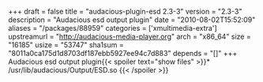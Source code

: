 +++
draft = false
title = "audacious-plugin-esd 2.3-3"
version = "2.3-3"
description = "Audacious esd output plugin"
date = "2010-08-02T15:52:09"
aliases = "/packages/88959"
categories = ['xmultimedia-extra']
upstreamurl = "http://audacious-media-player.org"
arch = "x86_64"
size = "16185"
usize = "53747"
sha1sum = "8011a0ca175d1d8703df187ebb5927ee94c7d883"
depends = "[]"
+++
Audacious esd output plugin{{< spoiler text="show files" >}}* /usr/lib/audacious/Output/ESD.so
{{< /spoiler >}}